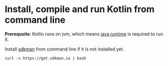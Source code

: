 # Install, compile and run Kotlin from command line

**Prerequsite**: Kotlin runs on jvm, which means [java runtime](http://www.codexpedia.com/java/java-environment-set-up-guide/) is required to run it.

Install [sdkman](https://sdkman.io) from command line if it is not installed yet.

```curl -s https://get.sdkman.io | bash```
